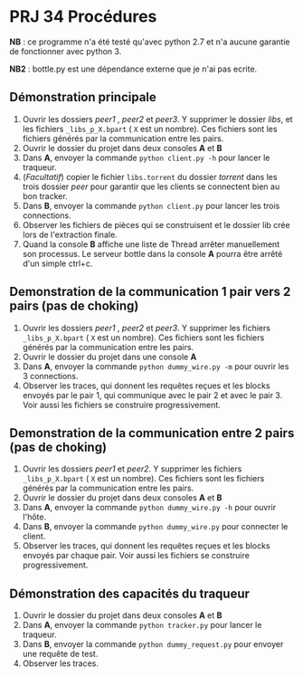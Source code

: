 # PRJ 34 Procédures

**NB** : ce programme n'a été  testé qu'avec python 2.7 et n'a aucune garantie de fonctionner 
avec python 3.

**NB2** : bottle.py est une dépendance externe que je n'ai pas ecrite.

## Démonstration principale

1. Ouvrir les dossiers _peer1_ , _peer2_ et _peer3_. Y supprimer le dossier _libs_, et les fichiers
 `_libs_p_X.bpart` ( `X` est un nombre). Ces fichiers sont les fichiers générés par la communication
entre les pairs.
2. Ouvrir le dossier du projet dans deux consoles **A** et **B**
3. Dans **A**, envoyer la commande `python client.py -h` pour lancer le traqueur.
4. (_Facultatif_) copier le fichier `libs.torrent` du dossier _torrent_ dans les trois dossier
 _peer_
pour garantir que les clients se connectent bien au bon tracker.
5. Dans **B**, envoyer la commande `python client.py` pour lancer les trois connections.
6. Observer les fichiers de pièces qui se construisent et le dossier lib crée lors de 
l'extraction finale.
7. Quand la console **B** affiche une liste de Thread arrêter manuellement son processus. Le serveur
bottle dans la console **A** pourra être arrêté d'un simple ctrl+c.

## Demonstration de la communication 1 pair vers 2 pairs (pas de choking)

1. Ouvrir les dossiers _peer1_ , _peer2_ et _peer3_. Y supprimer les fichiers `_libs_p_X.bpart`
 ( `X` est un nombre). Ces fichiers sont les fichiers générés par la communication entre les pairs.
2. Ouvrir le dossier du projet dans une console **A**
3. Dans **A**, envoyer la commande `python dummy_wire.py -m` pour ouvrir les 3 connections.
4. Observer les traces, qui donnent les requêtes reçues et les blocks envoyés par le pair 1, qui
 communique avec le pair 2 et avec le pair 3. Voir aussi les fichiers se construire progressivement.
 
 ## Demonstration de la communication entre 2 pairs (pas de choking)
 
1. Ouvrir les dossiers _peer1_ et _peer2_. Y supprimer les fichiers `_libs_p_X.bpart` ( `X` est 
un nombre). Ces fichiers sont les fichiers générés par la communication entre les pairs.
2. Ouvrir le dossier du projet dans deux consoles **A** et **B**
3. Dans **A**, envoyer la commande `python dummy_wire.py -h` pour ouvrir l'hôte.
4. Dans **B**, envoyer la commande `python dummy_wire.py` pour connecter le client.
5. Observer les traces, qui donnent les requêtes reçues et les blocks envoyés par chaque pair.
 Voir aussi les fichiers se construire progressivement.
 
 ## Démonstration des capacités du traqueur
 
1. Ouvrir le dossier du projet dans deux consoles **A** et **B**
2. Dans **A**, envoyer la commande `python tracker.py` pour lancer le traqueur.
3. Dans **B**, envoyer la commande `python dummy_request.py` pour envoyer une requête de test.
4. Observer les traces.

